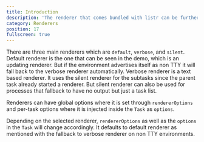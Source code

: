 ```yaml
---
title: Introduction
description: 'The renderer that comes bundled with listr can be further customized.'
category: Renderers
position: 17
fullscreen: true
---
```


There are three main renderers which are `default`, `verbose`, and `silent`. Default renderer is the one that can be seen in the demo, which is an updating renderer. But if the environment advertises itself as non TTY it will fall back to the verbose renderer automatically. Verbose renderer is a text based renderer. It uses the silent renderer for the subtasks since the parent task already started a renderer. But silent renderer can also be used for processes that fallback to have no output but just a task list.

Renderers can have global options where it is set through `rendererOptions` and per-task options where it is injected inside the `Task` as `options`.

Depending on the selected renderer, `rendererOptions` as well as the `options` in the `Task` will change accordingly. It defaults to default renderer as mentioned with the fallback to verbose renderer on non TTY environments.
